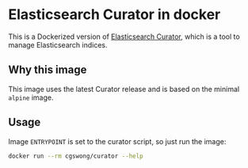 # Elasticsearch Curator in docker

This is a Dockerized version of [Elasticsearch Curator](https://github.com/elastic/curator), which is a tool to manage Elasticsearch indices.

## Why this image

This image uses the latest Curator release and is based on the minimal `alpine` image.

## Usage

Image `ENTRYPOINT` is set to the curator script, so just run the image:

```sh
docker run --rm cgswong/curator --help
```
